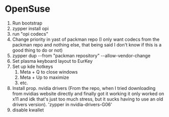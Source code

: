 # OpenSuse
1. Run bootstrap
2. zypper install opi
3. run "opi codecs"
4. Change priority in yast of packman repo (I only want codecs from the packman repo and nothing else, that being said I don't know if this is a good thing to do or not)
5. zypper dup --from "packman repository" --allow-vendor-change
6. Set plasma keyboard layout to EurKey
7. Set up kde hotkeys
    1. Meta + Q to close windows
    2. Meta + Up to maximize
    3. etc.
8. Install prop. nvidia drivers (From the repo, when I tried downloading from nvidias website directly and finally got it working it only worked on x11 and idk that's just too much stress, but it sucks having to use an old drivers version). 'zypper in nvidia-drivers-G06'
9. disable kwallet
